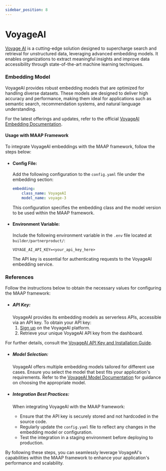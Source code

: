 ```yaml
---
sidebar_position: 8
---
```


# VoyageAI

[Voyage AI](https://www.voyageai.com/) is a cutting-edge solution designed to supercharge search and retrieval for unstructured data, leveraging advanced embedding models. It enables organizations to extract meaningful insights and improve data accessibility through state-of-the-art machine learning techniques.

### Embedding Model

VoyageAI provides robust embedding models that are optimized for handling diverse datasets. These models are designed to deliver high accuracy and performance, making them ideal for applications such as semantic search, recommendation systems, and natural language understanding.

For the latest offerings and updates, refer to the official [VoyageAI Embedding Documentation](https://docs.voyageai.com/docs/embeddings).

#### Usage with MAAP Framework

To integrate VoyageAI embeddings with the MAAP framework, follow the steps below:

- #### Config File:
  Add the following configuration to the `config.yaml` file under the embedding section:
  ```yaml
  embedding:
      class_name: VoyageAI
      model_name: voyage-3
  ```
  This configuration specifies the embedding class and the model version to be used within the MAAP framework.

- #### Environment Variable:
  Include the following environment variable in the `.env` file located at `builder/partnerproduct/`:
  ```env
  VOYAGE_AI_API_KEY=<your_api_key_here>
  ```
  The API key is essential for authenticating requests to the VoyageAI embedding service.

### References

Follow the instructions below to obtain the necessary values for configuring the MAAP framework:

- ##### API Key:
  VoyageAI provides its embedding models as serverless APIs, accessible via an API key. To obtain your API key:
  1. [Sign up](https://docs.voyageai.com/docs/api-key-and-installation) on the VoyageAI platform.
  2. Retrieve your unique VoyageAI API key from the dashboard.

For further details, consult the [VoyageAI API Key and Installation Guide](https://docs.voyageai.com/docs/api-key-and-installation).

- ##### Model Selection:
  VoyageAI offers multiple embedding models tailored for different use cases. Ensure you select the model that best fits your application's requirements. Refer to the [VoyageAI Model Documentation](https://docs.voyageai.com/docs/models) for guidance on choosing the appropriate model.

- ##### Integration Best Practices:
  When integrating VoyageAI with the MAAP framework:
  - Ensure that the API key is securely stored and not hardcoded in the source code.
  - Regularly update the `config.yaml` file to reflect any changes in the embedding model or configuration.
  - Test the integration in a staging environment before deploying to production.

By following these steps, you can seamlessly leverage VoyageAI's capabilities within the MAAP framework to enhance your application's performance and scalability.